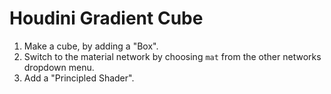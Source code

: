 # Houdini Gradient Cube

1. Make a cube, by adding a "Box".
2. Switch to the material network by choosing `mat` from the other networks dropdown menu.
3. Add a "Principled Shader".